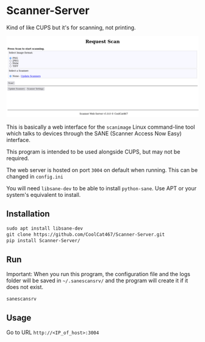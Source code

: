 # Scanner-Server
Kind of like CUPS but it's for scanning, not printing.

![thumbnail](./img/thumbnail.png)

This is basically a web interface for the `scanimage` Linux command-line tool which talks
to devices through the SANE (Scanner Access Now Easy) interface.

This program is intended to be used alongside CUPS, but may not be required.

The web server is hosted on port `3004` on default when running.
This can be changed in `config.ini`

You will need `libsane-dev` to be able to install `python-sane`.
Use APT or your system's equivalent to install.

## Installation
```console
sudo apt install libsane-dev
git clone https://github.com/CoolCat467/Scanner-Server.git
pip install Scanner-Server/
```

## Run
Important: When you run this program, the configuration file and the
logs folder will be saved in `~/.sanescansrv/` and the program
will create it if it does not exist.
```console
sanescansrv
```

## Usage
Go to URL `http://<IP_of_host>:3004`
